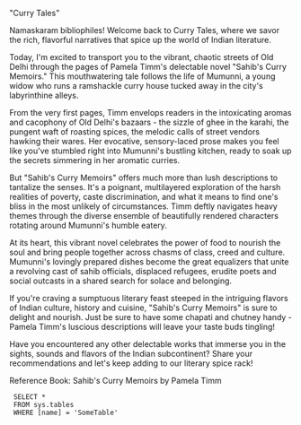  "Curry Tales"

Namaskaram bibliophiles! Welcome back to Curry Tales, where we savor the rich, flavorful narratives that spice up the world of Indian literature.

Today, I'm excited to transport you to the vibrant, chaotic streets of Old Delhi through the pages of Pamela Timm's delectable novel "Sahib's Curry Memoirs." This mouthwatering tale follows the life of Mumunni, a young widow who runs a ramshackle curry house tucked away in the city's labyrinthine alleys.

From the very first pages, Timm envelops readers in the intoxicating aromas and cacophony of Old Delhi's bazaars - the sizzle of ghee in the karahi, the pungent waft of roasting spices, the melodic calls of street vendors hawking their wares. Her evocative, sensory-laced prose makes you feel like you've stumbled right into Mumunni's bustling kitchen, ready to soak up the secrets simmering in her aromatic curries.

But "Sahib's Curry Memoirs" offers much more than lush descriptions to tantalize the senses. It's a poignant, multilayered exploration of the harsh realities of poverty, caste discrimination, and what it means to find one's bliss in the most unlikely of circumstances. Timm deftly navigates heavy themes through the diverse ensemble of beautifully rendered characters rotating around Mumunni's humble eatery.

At its heart, this vibrant novel celebrates the power of food to nourish the soul and bring people together across chasms of class, creed and culture. Mumunni's lovingly prepared dishes become the great equalizers that unite a revolving cast of sahib officials, displaced refugees, erudite poets and social outcasts in a shared search for solace and belonging.

If you're craving a sumptuous literary feast steeped in the intriguing flavors of Indian culture, history and cuisine, "Sahib's Curry Memoirs" is sure to delight and nourish. Just be sure to have some chapati and chutney handy - Pamela Timm's luscious descriptions will leave your taste buds tingling!

Have you encountered any other delectable works that immerse you in the sights, sounds and flavors of the Indian subcontinent? Share your recommendations and let's keep adding to our literary spice rack!

Reference Book: Sahib's Curry Memoirs by Pamela Timm
```tsql
 SELECT *
 FROM sys.tables
 WHERE [name] = 'SomeTable'
 ```
